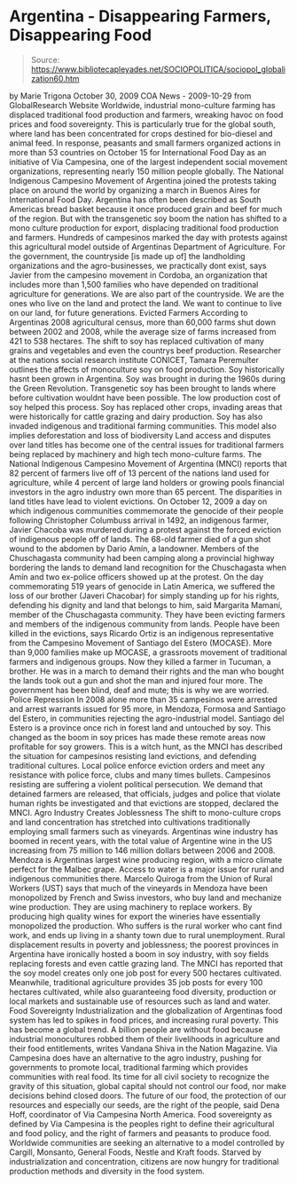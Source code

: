 # Argentina - Disappearing Farmers, Disappearing Food

> Source: https://www.bibliotecapleyades.net/SOCIOPOLITICA/sociopol_globalization60.htm

by Marie Trigona
October 30, 2009
COA News - 2009-10-29
from
GlobalResearch Website
Worldwide, industrial mono-culture farming has
displaced traditional food production and farmers, wreaking havoc on food
prices and food sovereignty.
This is particularly true for the global south,
where land has been concentrated for crops destined for bio-diesel and
animal feed. In response, peasants and small farmers organized actions in
more than 53 countries on October 15 for International Food Day as an
initiative of
Via Campesina, one of the largest
independent social movement organizations, representing nearly 150 million
people globally.
The
National Indigenous Campesino Movement
of Argentina joined the protests taking place on around the world by
organizing a march in Buenos Aires for International Food Day.
Argentina has often been described as South Americas bread basket because
it once produced grain and beef for much of the region. But with the
transgenetic soy boom the nation has shifted to a mono culture production
for export, displacing traditional food production and farmers.
Hundreds of campesinos marked the day with protests against this
agricultural model outside of Argentinas Department of Agriculture.
For the government, the countryside [is
made up of] the landholding organizations and the agro-businesses, we
practically dont exist, says Javier from the campesino movement in
Cordoba, an organization that includes more than 1,500 families who have
depended on traditional agriculture for generations.
We are also part of the countryside. We are
the ones who live on the land and protect the land. We want to continue
to live on our land, for future generations.
Evicted Farmers
According to Argentinas 2008 agricultural census, more than 60,000 farms
shut down between 2002 and 2008, while the average size of farms increased
from 421 to 538 hectares. The shift to soy has replaced cultivation of many
grains and vegetables and even the countrys beef production.
Researcher at the nations social research
institute CONICET, Tamara Peremulter outlines the affects of
monoculture soy on food production.
Soy historically hasnt been grown in
Argentina. Soy was brought in during the 1960s during the Green
Revolution.
Transgenetic soy has been brought to
lands where before cultivation wouldnt have been possible. The low
production cost of soy helped this process.
Soy has replaced other crops, invading areas
that were historically for cattle grazing and dairy production. Soy has
also invaded indigenous and traditional farming communities. This model
also implies deforestation and loss of biodiversity
Land access and disputes over land titles has
become one of the central issues for traditional farmers being replaced by
machinery and high tech mono-culture farms.
The National Indigenous Campesino Movement of
Argentina (MNCI) reports that 82 percent of farmers live off of 13
percent of the nations land used for agriculture, while 4 percent of large
land holders or growing pools financial investors in the agro industry own
more than 65 percent. The disparities in land titles have lead to violent
evictions.
On October 12, 2009 a day on which indigenous communities commemorate the
genocide of their people following Christopher Columbuss arrival in 1492,
an indigenous farmer, Javier Chacoba was murdered during a protest
against the forced eviction of indigenous people off of lands. The 68-old
farmer died of a gun shot wound to the abdomen by Dario Amín, a
landowner.
Members of the Chuschagasta community had
been camping along a provincial highway bordering the lands to demand land
recognition for the Chuschagasta when Amín and two ex-police officers showed
up at the protest.
On the day commemorating 519 years of
genocide in Latin America, we suffered the loss of our brother (Javeri
Chacobar) for simply standing up for his rights, defending his dignity
and land that belongs to him, said Margarita Mamaní, member of the
Chuschagasta community.
They have been evicting farmers and members of the indigenous community
from lands. People have been killed in the evictions, says Ricardo
Ortiz is an indigenous representative from the Campesino Movement of
Santiago del Estero (MOCASE).
More than 9,000 families make up MOCASE, a
grassroots movement of traditional farmers and indigenous groups.
Now they killed a farmer in Tucuman, a
brother. He was in a march to demand their rights and the man who bought
the lands took out a gun and shot the man and injured four more. The
government has been blind, deaf and mute; this is why we are worried.
Police Repression
In 2008 alone more than 35 campesinos were arrested and arrest warrants
issued for 95 more, in Mendoza, Formosa and Santiago del Estero, in
communities rejecting the agro-industrial model.
Santiago del Estero is a province once rich in
forest land and untouched by soy. This changed as the boom in soy prices has
made these remote areas now profitable for soy growers.
This is a witch hunt, as the MNCI has described the situation for
campesinos resisting land evictions, and defending traditional cultures.
Local police enforce eviction orders and meet
any resistance with police force, clubs and many times bullets.
Campesinos resisting are suffering a
violent political persecution. We demand that detained farmers are
released, that officials, judges and police that violate human rights be
investigated and that evictions are stopped, declared the MNCI.
Agro Industry Creates
Joblessness
The shift to mono-culture crops and land concentration has stretched into
cultivations traditionally employing small farmers such as vineyards.
Argentinas wine industry has boomed in recent
years, with the total value of Argentine wine in the US increasing from 75
million to 146 million dollars between 2006 and 2008. Mendoza is Argentinas
largest wine producing region, with a micro climate perfect for the Malbec
grape.
Access to water is a major issue for rural
and indigenous communities there.
Marcelo Quiroga from the Union of Rural Workers (UST) says
that much of the vineyards in Mendoza have been monopolized by French and
Swiss investors, who buy land and mechanize wine production.
They are using machinery to replace
workers. By producing high quality wines for export the wineries have
essentially monopolized the production. Who suffers is the rural worker
who cant find work, and ends up living in a shanty town due to rural
unemployment.
Rural displacement results in poverty and
joblessness; the poorest provinces in Argentina have ironically hosted a
boom in soy industry, with soy fields replacing forests and even cattle
grazing land.
The MNCI has reported that the soy model
creates only one job post for every 500 hectares cultivated.
Meanwhile, traditional agriculture provides 35
job posts for every 100 hectares cultivated, while also guaranteeing food
diversity, production or local markets and sustainable use of resources such
as land and water.
Food Sovereignty
Industrialization and
the globalization of Argentinas food
system has led to spikes in food prices, and increasing rural poverty.
This has become a global trend.
A billion people are without food because
industrial monocultures robbed them of their livelihoods in agriculture
and their food entitlements, writes Vandana Shiva in the Nation
Magazine.
Via Campesina does have an alternative to
the agro industry, pushing for governments to promote local, traditional
farming which provides communities with real food.
Its time for all civil society to
recognize the gravity of this situation, global capital should not
control our food, nor make decisions behind closed doors. The future of
our food, the protection of our resources and especially our seeds, are
the right of the people, said Dena Hoff, coordinator of Via
Campesina North America.
Food sovereignty as defined by Via Campesina
is the peoples right to define their agricultural and food policy, and the
right of farmers and peasants to produce food. Worldwide communities are
seeking an alternative to a model controlled by Cargill,
Monsanto, General Foods, Nestle and Kraft
foods.
Starved by industrialization and concentration,
citizens are now hungry for traditional production methods and diversity in
the food system.
